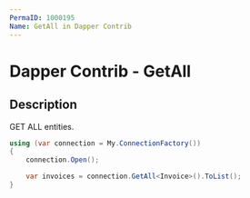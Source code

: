 ```yaml
---
PermaID: 1000195
Name: GetAll in Dapper Contrib
---
```


# Dapper Contrib - GetAll

## Description
GET ALL entities.

```csharp
using (var connection = My.ConnectionFactory())
{
    connection.Open();

    var invoices = connection.GetAll<Invoice>().ToList();
}
```